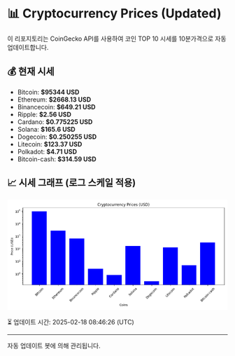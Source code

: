 
# 📊 Cryptocurrency Prices (Updated)

이 리포지토리는 CoinGecko API를 사용하여 코인 TOP 10 시세를 10분가격으로 자동 업데이트합니다.

## 💰 현재 시세
- Bitcoin: **$95344 USD**
- Ethereum: **$2668.13 USD**
- Binancecoin: **$649.21 USD**
- Ripple: **$2.56 USD**
- Cardano: **$0.775225 USD**
- Solana: **$165.6 USD**
- Dogecoin: **$0.250255 USD**
- Litecoin: **$123.37 USD**
- Polkadot: **$4.71 USD**
- Bitcoin-cash: **$314.59 USD**

## 📈 시세 그래프 (로그 스케일 적용)
![Crypto Prices](crypto_prices.png)

⏳ 업데이트 시간: 2025-02-18 08:46:26 (UTC)

---
자동 업데이트 봇에 의해 관리됩니다.
